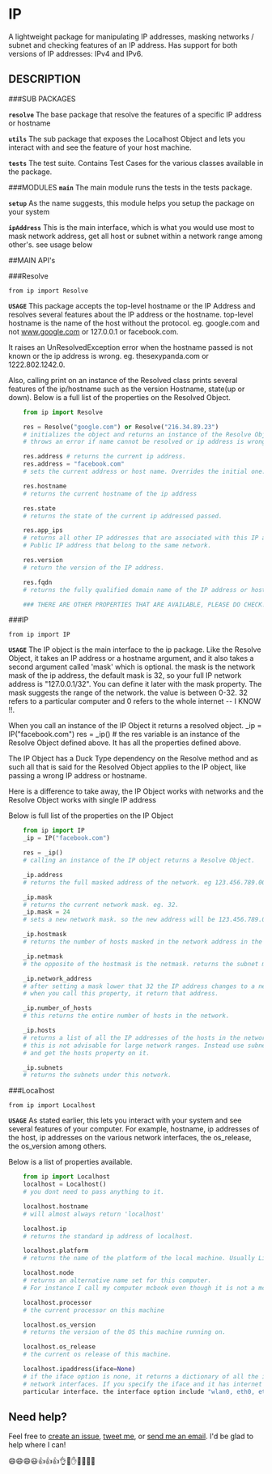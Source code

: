 # IP
A lightweight package for manipulating IP addresses, masking networks / subnet and checking features of an IP address.
Has support for both versions of IP addresses: IPv4 and IPv6.

## DESCRIPTION

###SUB PACKAGES

**`resolve`** The base package that resolve the features of a specific IP address or hostname

**`utils`** The sub package that exposes the Localhost Object and lets you interact with
and see the feature of your host machine.

**`tests`** The test suite. Contains Test Cases for the various classes available in the package.

###MODULES
**`main`** The main module runs the tests in the tests package.

**`setup`** As the name suggests, this module helps you setup the package on your system

**`ipAddress`** This is the main interface, which is what you would use most to mask network address, get all host
 or subnet within a network range among other's. see usage below


##MAIN API's

###Resolve

    from ip import Resolve

**`USAGE`** This package accepts the top-level hostname or the IP Address and resolves several features about the IP
address or the hostname. top-level hostname is the name of the host without the protocol. eg. google.com and not
www.google.com or 127.0.0.1 or facebook.com.

It raises an UnResolvedException error when the hostname passed is not known or the ip address is wrong. eg.
thesexypanda.com or 1222.802.1242.0.

Also, calling print on an instance of the Resolved class prints several features of the ip/hostname such as the version
Hostname, state(up or down). Below is a full list of the properties on the Resolved Object.

```python
    from ip import Resolve

    res = Resolve("google.com") or Resolve("216.34.89.23")
    # initializes the object and returns an instance of the Resolve Object.
    # throws an error if name cannot be resolved or ip address is wrong.

    res.address # returns the current ip address.
    res.address = "facebook.com"
    # sets the current address or host name. Overrides the initial one. BEWARE!

    res.hostname
    # returns the current hostname of the ip address

    res.state
    # returns the state of the current ip addressed passed.

    res.app_ips
    # returns all other IP addresses that are associated with this IP addresses:
    # Public IP address that belong to the same network.

    res.version
    # return the version of the IP address.

    res.fqdn
    # returns the fully qualified domain name of the IP address or hostname.

    ### THERE ARE OTHER PROPERTIES THAT ARE AVAILABLE, PLEASE DO CHECK!!!
```

###IP

    from ip import IP

**`USAGE`** The IP object is the main interface to the ip package. Like the Resolve Object, it takes an IP address or
a hostname argument, and it also takes a second argument called 'mask' which is optional. the mask is the network mask
of the ip address, the default mask is 32, so your full IP network address is "127.0.0.1/32". You can define it later
with the mask property. The mask suggests the range of the network. the value is between 0-32. 32 refers to a particular
computer and 0 refers to the whole internet -- I KNOW !!.

When you call an instance of the IP Object it returns a resolved object.
    _ip = IP("facebook.com")
    res = _ip()
    # the res variable is an instance of the Resolve Object defined above. It has all the properties defined above.

The IP Object has a Duck Type dependency on the Resolve method and as such all that is said for the Resolved Object
applies to the IP object, like passing a wrong IP address or hostname.

Here is a difference to take away, the IP Object works with networks and the Resolve Object works with single IP address

Below is full list of the properties on the IP Object

```python
    from ip import IP
    _ip = IP("facebook.com")

    res = _ip()
    # calling an instance of the IP object returns a Resolve Object.

    _ip.address
    # returns the full masked address of the network. eg 123.456.789.001/32

    _ip.mask
    # returns the current network mask. eg. 32.
    _ip.mask = 24
    # sets a new network mask. so the new address will be 123.456.789.0/24

    _ip.hostmask
    # returns the number of hosts masked in the network address in the form 0.0.0.225

    _ip.netmask
    # the opposite of the hostmask is the netmask. returns the subnet mask in the form 255.255.255.0

    _ip.network_address
    # after setting a mask lower that 32 the IP address changes to a network address.
    # when you call this property, it return that address.

    _ip.number_of_hosts
    # this returns the entire number of hosts in the network.

    _ip.hosts
    # returns a list of all the IP addresses of the hosts in the network. Yes all of them.
    # this is not advisable for large network ranges. Instead use subnet to divide the large network
    # and get the hosts property on it.

    _ip.subnets
    # returns the subnets under this network.
```

###Localhost

    from ip import Localhost

**`USAGE`** As stated earlier, this lets you interact with your system and see several features of your computer. For
example, hostname, ip addresses of the host, ip addresses on the various network interfaces, the os_release,
the os_version among others.

Below is a list of properties available.

```python
    from ip import Localhost
    localhost = Localhost()
    # you dont need to pass anything to it.

    localhost.hostname
    # will almost always return 'localhost'

    localhost.ip
    # returns the standard ip address of localhost.

    localhost.platform
    # returns the name of the platform of the local machine. Usually Linux, Unix or Window

    localhost.node
    # returns an alternative name set for this computer.
    # For instance I call my computer mcbook even though it is not a mcbook.

    localhost.processor
    # the current processor on this machine

    localhost.os_version
    # returns the version of the OS this machine running on.

    localhost.os_release
    # the current os release of this machine.

    localhost.ipaddress(iface=None)
    # if the iface option is none, it returns a dictionary of all the ip address on their corrresponding
    # network interfaces. If you specify the iface and it has internet connection it returns the IP address on that
    particular interface. the interface option include "wlan0, eth0, eth2, l0, virbr0"
```


## Need help?
Feel free to [create an issue](http://github.com/DannyMcwaves/IP/issues),
[tweet me](http://twitter.com/DannyMcwaves), or [send me an email](mailto:dannymcwaves96@gmail.com).
I'd be glad to help where I can!

:smile::smile::smile::smiley::+1::+1::+1::ok_hand::metal::hand::raised_hands::muscle::clap::wave:

